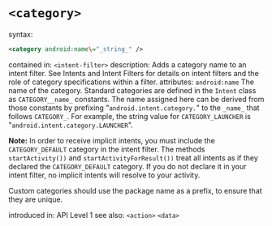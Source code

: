`<category>`
==========

syntax:

```xml
<category android:name\="_string_" />
```

contained in: `<intent-filter>` description: Adds a category name to an intent filter. See Intents and Intent Filters for details on intent filters and the role of category specifications within a filter. attributes: `android:name` The name of the category. Standard categories are defined in the `Intent` class as `CATEGORY__name_` constants. The name assigned here can be derived from those constants by prefixing "`android.intent.category.`" to the `_name_` that follows `CATEGORY_`. For example, the string value for `CATEGORY_LAUNCHER` is "`android.intent.category.LAUNCHER`".

**Note:** In order to receive implicit intents, you must include the `CATEGORY_DEFAULT` category in the intent filter. The methods `startActivity())` and `startActivityForResult())` treat all intents as if they declared the `CATEGORY_DEFAULT` category. If you do not declare it in your intent filter, no implicit intents will resolve to your activity.

Custom categories should use the package name as a prefix, to ensure that they are unique.

introduced in: API Level 1 see also: `<action>`
`<data>`